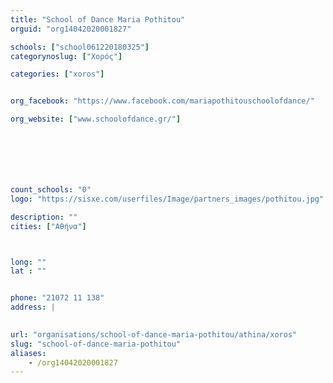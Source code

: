```yaml
---
title: "School of Dance Maria Pothitou"
orguid: "org14042020001827"

schools: ["school061220180325"]
categorynoslug: ["Χορός"]

categories: ["xoros"]


org_facebook: "https://www.facebook.com/mariapothitouschoolofdance/"

org_website: ["www.schoolofdance.gr/"]







count_schools: "0"
logo: "https://sisxe.com/userfiles/Image/partners_images/pothitou.jpg"

description: ""
cities: ["Αθήνα"]



long: ""
lat : ""


phone: "21072 11 138"
address: |
    

url: "organisations/school-of-dance-maria-pothitou/athina/xoros"
slug: "school-of-dance-maria-pothitou"
aliases:
    - /org14042020001827
---
```



